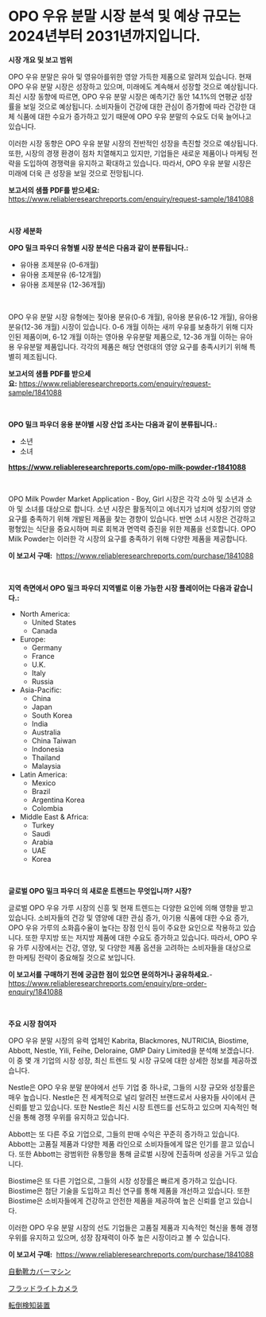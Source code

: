<p><h1>OPO 우유 분말 시장 분석 및 예상 규모는 2024년부터 2031년까지입니다.</h1></p><p><strong>시장 개요 및 보고 범위</strong></p>
<p><p>OPO 우유 분말은 유아 및 영유아를위한 영양 가득한 제품으로 알려져 있습니다. 현재 OPO 우유 분말 시장은 성장하고 있으며, 미래에도 계속해서 성장할 것으로 예상됩니다. 최신 시장 동향에 따르면, OPO 우유 분말 시장은 예측기간 동안 14.1%의 연평균 성장률을 보일 것으로 예상됩니다. 소비자들이 건강에 대한 관심이 증가함에 따라 건강한 대체 식품에 대한 수요가 증가하고 있기 때문에 OPO 우유 분말의 수요도 더욱 늘어나고 있습니다. </p><p>이러한 시장 동향은 OPO 우유 분말 시장의 전반적인 성장을 촉진할 것으로 예상됩니다. 또한, 시장의 경쟁 환경이 점차 치열해지고 있지만, 기업들은 새로운 제품이나 마케팅 전략을 도입하여 경쟁력을 유지하고 확대하고 있습니다. 따라서, OPO 우유 분말 시장은 미래에 더욱 큰 성장을 보일 것으로 전망됩니다.</p></p>
<p><strong>보고서의 샘플 PDF를 받으세요:</strong> <a href="https://www.reliableresearchreports.com/enquiry/request-sample/1841088">https://www.reliableresearchreports.com/enquiry/request-sample/1841088</a></p>
<p>&nbsp;</p>
<p><strong>시장 세분화</strong></p>
<p><strong>OPO 밀크 파우더 유형별 시장 분석은 다음과 같이 분류됩니다.:</strong></p>
<p><ul><li>유아용 조제분유 (0-6개월)</li><li>유아용 조제분유 (6-12개월)</li><li>유아용 조제분유 (12-36개월)</li></ul></p>
<p>&nbsp;</p>
<p><p>OPO 우유 분말 시장 유형에는 젖아용 분유(0-6 개월), 유아용 분유(6-12 개월), 유아용 분유(12-36 개월) 시장이 있습니다. 0-6 개월 이하는 새끼 우유를 보충하기 위해 디자인된 제품이며, 6-12 개월 이하는 영아용 우유분말 제품으로, 12-36 개월 이하는 유아용 우유분말 제품입니다. 각각의 제품은 해당 연령대의 영양 요구를 충족시키기 위해 특별히 제조됩니다.</p></p>
<p><strong>보고서의 샘플 PDF를 받으세요:</strong>&nbsp;<a href="https://www.reliableresearchreports.com/enquiry/request-sample/1841088">https://www.reliableresearchreports.com/enquiry/request-sample/1841088</a></p>
<p>&nbsp;</p>
<p><strong> OPO 밀크 파우더 응용 분야별 시장 산업 조사는 다음과 같이 분류됩니다.:</strong></p>
<p><ul><li>소년</li><li>소녀</li></ul></p>
<p><strong><a href="https://www.reliableresearchreports.com/opo-milk-powder-r1841088">https://www.reliableresearchreports.com/opo-milk-powder-r1841088</a></strong></p>
<p>&nbsp;</p>
<p><p>OPO Milk Powder Market Application - Boy, Girl 시장은 각각 소아 및 소년과 소아 및 소녀를 대상으로 합니다. 소년 시장은 활동적이고 에너지가 넘치며 성장기의 영양 요구를 충족하기 위해 개발된 제품을 찾는 경향이 있습니다. 반면 소녀 시장은 건강하고 평형있는 식단을 중요시하며 피로 회복과 면역력 증진을 위한 제품을 선호합니다. OPO Milk Powder는 이러한 각 시장의 요구를 충족하기 위해 다양한 제품을 제공합니다.</p></p>
<p><strong>이 보고서 구매:</strong>&nbsp; <a href="https://www.reliableresearchreports.com/purchase/1841088">https://www.reliableresearchreports.com/purchase/1841088</a></p>
<p>&nbsp;</p>
<p><strong>지역 측면에서 OPO 밀크 파우더 지역별로 이용 가능한 시장 플레이어는 다음과 같습니다.:</strong></p>
<p><ul>
    <li>
        North America:
        <ul>
            <li>United States</li>
            <li>Canada</li>
        </ul>
    </li>
    <li>
        Europe:
        <ul>
            <li>Germany</li>
            <li>France</li>
            <li>U.K.</li>
            <li>Italy</li>
            <li>Russia</li>
        </ul>
    </li>
    <li>
        Asia-Pacific:
        <ul>
            <li>China</li>
            <li>Japan</li>
            <li>South Korea</li>
            <li>India</li>
            <li>Australia</li>
            <li>China Taiwan</li>
            <li>Indonesia</li>
            <li>Thailand</li>
            <li>Malaysia</li>
        </ul>
    </li>
    <li>
        Latin America:
        <ul>
            <li>Mexico</li>
            <li>Brazil</li>
            <li>Argentina Korea</li>
            <li>Colombia</li>
        </ul>
    </li>
    <li>
        Middle East & Africa:
        <ul>
            <li>Turkey</li>
            <li>Saudi</li>
            <li>Arabia</li>
            <li>UAE</li>
            <li>Korea</li>
        </ul>
    </li>
    </ul></p>
<p>&nbsp;</p>
<p><strong>글로벌 OPO 밀크 파우더 의 새로운 트렌드는 무엇입니까? 시장?</strong></p>
<p><p>글로벌 OPO 우유 가루 시장의 신흥 및 현재 트렌드는 다양한 요인에 의해 영향을 받고 있습니다. 소비자들의 건강 및 영양에 대한 관심 증가, 아기용 식품에 대한 수요 증가, OPO 우유 가루의 소화흡수율이 높다는 장점 인식 등이 주요한 요인으로 작용하고 있습니다. 또한 무지방 또는 저지방 제품에 대한 수요도 증가하고 있습니다. 따라서, OPO 우유 가루 시장에서는 건강, 영양, 및 다양한 제품 옵션을 고려하는 소비자들을 대상으로 한 마케팅 전략이 중요해질 것으로 보입니다.</p></p>
<p><strong>이 보고서를 구매하기 전에 궁금한 점이 있으면 문의하거나 공유하세요.</strong>- <a href="https://www.reliableresearchreports.com/enquiry/pre-order-enquiry/1841088">https://www.reliableresearchreports.com/enquiry/pre-order-enquiry/1841088</a></p>
<p>&nbsp;</p>
<p><strong>주요 시장 참여자</strong></p>
<p><p>OPO 우유 분말 시장의 유력 업체인 Kabrita, Blackmores, NUTRICIA, Biostime, Abbott, Nestle, Yili, Feihe, Deloraine, GMP Dairy Limited을 분석해 보겠습니다. 이 중 몇 개 기업의 시장 성장, 최신 트렌드 및 시장 규모에 대한 상세한 정보를 제공하겠습니다. </p><p>Nestle은 OPO 우유 분말 분야에서 선두 기업 중 하나로, 그들의 시장 규모와 성장률은 매우 높습니다. Nestle은 전 세계적으로 널리 알려진 브랜드로서 사용자들 사이에서 큰 신뢰를 받고 있습니다. 또한 Nestle은 최신 시장 트렌드를 선도하고 있으며 지속적인 혁신을 통해 경쟁 우위를 유지하고 있습니다.</p><p>Abbott는 또 다른 주요 기업으로, 그들의 판매 수익은 꾸준히 증가하고 있습니다. Abbott는 고품질 제품과 다양한 제품 라인으로 소비자들에게 많은 인기를 끌고 있습니다. 또한 Abbott는 광범위한 유통망을 통해 글로벌 시장에 진출하며 성공을 거두고 있습니다.</p><p>Biostime은 또 다른 기업으로, 그들의 시장 성장률은 빠르게 증가하고 있습니다. Biostime은 첨단 기술을 도입하고 최신 연구를 통해 제품을 개선하고 있습니다. 또한 Biostime은 소비자들에게 건강하고 안전한 제품을 제공하여 높은 신뢰를 얻고 있습니다.</p><p>이러한 OPO 우유 분말 시장의 선도 기업들은 고품질 제품과 지속적인 혁신을 통해 경쟁 우위를 유지하고 있으며, 성장 잠재력이 아주 높은 시장이라고 볼 수 있습니다.</p></p>
<p><strong>이 보고서 구매:</strong>&nbsp;&nbsp;<a href="https://www.reliableresearchreports.com/purchase/1841088">https://www.reliableresearchreports.com/purchase/1841088</a></p>
<p><p><a href="https://medium.com/@claudehintz/%E8%87%AA%E5%8B%95%E9%9D%B4%E3%82%AB%E3%83%90%E3%83%BC%E3%83%9E%E3%82%B7%E3%83%B3%E5%B8%82%E5%A0%B4%E3%81%AE%E3%83%A1%E3%83%88%E3%83%AA%E3%82%AF%E3%82%B9%E3%81%AE%E8%A7%A3%E8%AA%AD-%E5%B8%82%E5%A0%B4%E3%82%B7%E3%82%A7%E3%82%A2-%E3%83%88%E3%83%AC%E3%83%B3%E3%83%89-%E6%88%90%E9%95%B7%E3%83%91%E3%82%BF%E3%83%BC%E3%83%B3-ed6df6d46214">自動靴カバーマシン</a></p><p><a href="https://github.com/Sophiaard2003/Market-Research-Report-List-1/blob/main/750542825460.md">フラッドライトカメラ</a></p><p><a href="https://medium.com/@alexandrakristinadresen/%E8%BB%A2%E5%80%92%E6%A4%9C%E7%9F%A5%E3%83%87%E3%83%90%E3%82%A4%E3%82%B9%E5%B8%82%E5%A0%B4-%E5%B8%82%E5%A0%B4%E3%82%B7%E3%82%A7%E3%82%A2-%E5%B8%82%E5%A0%B4%E3%83%88%E3%83%AC%E3%83%B3%E3%83%89-%E3%81%8A%E3%82%88%E3%81%B3%E5%B0%86%E6%9D%A5%E3%81%AE%E6%88%90%E9%95%B7%E3%82%92%E6%8E%A2%E3%82%8B-bf28c0901ad9">転倒検知装置</a></p></p>